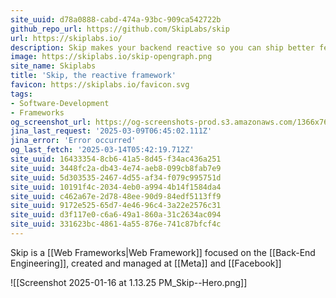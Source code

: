 ```yaml
---
site_uuid: d78a0888-cabd-474a-93bc-909ca542722b
github_repo_url: https://github.com/SkipLabs/skip
url: https://skiplabs.io/
description: Skip makes your backend reactive so you can ship better features faster
image: https://skiplabs.io/skip-opengraph.png
site_name: Skiplabs
title: 'Skip, the reactive framework'
favicon: https://skiplabs.io/favicon.svg
tags:
- Software-Development
- Frameworks
og_screenshot_url: https://og-screenshots-prod.s3.amazonaws.com/1366x768/80/false/032126250487ac1c11d8b737a83c11d70f91b9cde560ce45f9a3962e4846e7b9.jpeg
jina_last_request: '2025-03-09T06:45:02.111Z'
jina_error: 'Error occurred'
og_last_fetch: '2025-03-14T05:42:19.712Z'
site_uuid: 16433354-8cb6-41a5-8d45-f34ac436a251
site_uuid: 3448fc2a-db43-4e74-aeb8-099cb8fab7e9
site_uuid: 5d303535-2467-4d55-af34-f079c995751d
site_uuid: 10191f4c-2034-4eb0-a994-4b14f1584da4
site_uuid: c462a67e-2d78-48ee-90d9-84edf5113ff9
site_uuid: 9172e525-65d7-4e46-96c4-3a22e2576c31
site_uuid: d3f117e0-c6a6-49a1-860a-31c2634ac094
site_uuid: 331623bc-4861-4a55-876e-741c87bfcf4c
---
```

Skip is a [[Web Frameworks|Web Framework]] focused on the [[Back-End Engineering]], created and managed at [[Meta]] and [[Facebook]]


![[Screenshot 2025-01-16 at 1.13.25 PM_Skip--Hero.png]]
